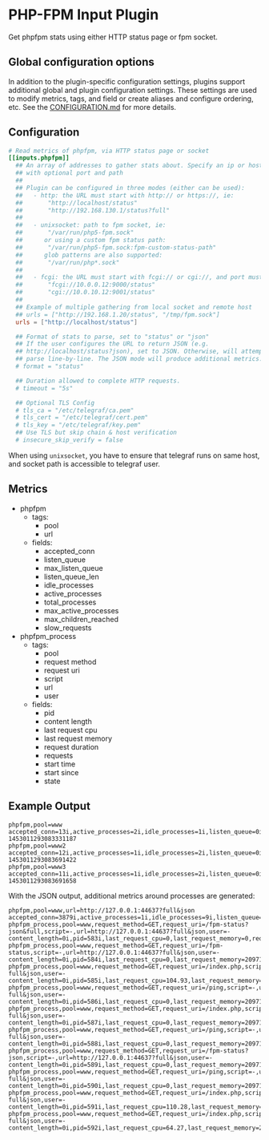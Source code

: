 # PHP-FPM Input Plugin

Get phpfpm stats using either HTTP status page or fpm socket.

## Global configuration options <!-- @/docs/includes/plugin_config.md -->

In addition to the plugin-specific configuration settings, plugins support
additional global and plugin configuration settings. These settings are used to
modify metrics, tags, and field or create aliases and configure ordering, etc.
See the [CONFIGURATION.md][CONFIGURATION.md] for more details.

[CONFIGURATION.md]: ../../../docs/CONFIGURATION.md#plugins

## Configuration

```toml @sample.conf
# Read metrics of phpfpm, via HTTP status page or socket
[[inputs.phpfpm]]
  ## An array of addresses to gather stats about. Specify an ip or hostname
  ## with optional port and path
  ##
  ## Plugin can be configured in three modes (either can be used):
  ##   - http: the URL must start with http:// or https://, ie:
  ##       "http://localhost/status"
  ##       "http://192.168.130.1/status?full"
  ##
  ##   - unixsocket: path to fpm socket, ie:
  ##       "/var/run/php5-fpm.sock"
  ##      or using a custom fpm status path:
  ##       "/var/run/php5-fpm.sock:fpm-custom-status-path"
  ##      glob patterns are also supported:
  ##       "/var/run/php*.sock"
  ##
  ##   - fcgi: the URL must start with fcgi:// or cgi://, and port must be present, ie:
  ##       "fcgi://10.0.0.12:9000/status"
  ##       "cgi://10.0.10.12:9001/status"
  ##
  ## Example of multiple gathering from local socket and remote host
  ## urls = ["http://192.168.1.20/status", "/tmp/fpm.sock"]
  urls = ["http://localhost/status"]

  ## Format of stats to parse, set to "status" or "json"
  ## If the user configures the URL to return JSON (e.g.
  ## http://localhost/status?json), set to JSON. Otherwise, will attempt to
  ## parse line-by-line. The JSON mode will produce additional metrics.
  # format = "status"

  ## Duration allowed to complete HTTP requests.
  # timeout = "5s"

  ## Optional TLS Config
  # tls_ca = "/etc/telegraf/ca.pem"
  # tls_cert = "/etc/telegraf/cert.pem"
  # tls_key = "/etc/telegraf/key.pem"
  ## Use TLS but skip chain & host verification
  # insecure_skip_verify = false
```

When using `unixsocket`, you have to ensure that telegraf runs on same
host, and socket path is accessible to telegraf user.

## Metrics

- phpfpm
  - tags:
    - pool
    - url
  - fields:
    - accepted_conn
    - listen_queue
    - max_listen_queue
    - listen_queue_len
    - idle_processes
    - active_processes
    - total_processes
    - max_active_processes
    - max_children_reached
    - slow_requests
- phpfpm_process
  - tags:
    - pool
    - request method
    - request uri
    - script
    - url
    - user
  - fields:
    - pid
    - content length
    - last request cpu
    - last request memory
    - request duration
    - requests
    - start time
    - start since
    - state

## Example Output

```text
phpfpm,pool=www accepted_conn=13i,active_processes=2i,idle_processes=1i,listen_queue=0i,listen_queue_len=0i,max_active_processes=2i,max_children_reached=0i,max_listen_queue=0i,slow_requests=0i,total_processes=3i 1453011293083331187
phpfpm,pool=www2 accepted_conn=12i,active_processes=1i,idle_processes=2i,listen_queue=0i,listen_queue_len=0i,max_active_processes=2i,max_children_reached=0i,max_listen_queue=0i,slow_requests=0i,total_processes=3i 1453011293083691422
phpfpm,pool=www3 accepted_conn=11i,active_processes=1i,idle_processes=2i,listen_queue=0i,listen_queue_len=0i,max_active_processes=2i,max_children_reached=0i,max_listen_queue=0i,slow_requests=0i,total_processes=3i 1453011293083691658
```

With the JSON output, additional metrics around processes are generated:

```text
phpfpm,pool=www,url=http://127.0.0.1:44637?full&json accepted_conn=3879i,active_processes=1i,idle_processes=9i,listen_queue=0i,listen_queue_len=0i,max_active_processes=3i,max_children_reached=0i,max_listen_queue=0i,slow_requests=0i,start_since=4901i,total_processes=10i
phpfpm_process,pool=www,request_method=GET,request_uri=/fpm-status?json&full,script=-,url=http://127.0.0.1:44637?full&json,user=- content_length=0i,pid=583i,last_request_cpu=0,last_request_memory=0,request_duration=159i,requests=386i,start_time=1702044927i,state="Running"
phpfpm_process,pool=www,request_method=GET,request_uri=/fpm-status,script=-,url=http://127.0.0.1:44637?full&json,user=- content_length=0i,pid=584i,last_request_cpu=0,last_request_memory=2097152,request_duration=174i,requests=390i,start_time=1702044927i,state="Idle"
phpfpm_process,pool=www,request_method=GET,request_uri=/index.php,script=script.php,url=http://127.0.0.1:44637?full&json,user=- content_length=0i,pid=585i,last_request_cpu=104.93,last_request_memory=2097152,request_duration=9530i,requests=389i,start_time=1702044927i,state="Idle"
phpfpm_process,pool=www,request_method=GET,request_uri=/ping,script=-,url=http://127.0.0.1:44637?full&json,user=- content_length=0i,pid=586i,last_request_cpu=0,last_request_memory=2097152,request_duration=127i,requests=399i,start_time=1702044927i,state="Idle"
phpfpm_process,pool=www,request_method=GET,request_uri=/index.php,script=script.php,url=http://127.0.0.1:44637?full&json,user=- content_length=0i,pid=587i,last_request_cpu=0,last_request_memory=2097152,request_duration=9713i,requests=382i,start_time=1702044927i,state="Idle"
phpfpm_process,pool=www,request_method=GET,request_uri=/ping,script=-,url=http://127.0.0.1:44637?full&json,user=- content_length=0i,pid=588i,last_request_cpu=0,last_request_memory=2097152,request_duration=133i,requests=383i,start_time=1702044927i,state="Idle"
phpfpm_process,pool=www,request_method=GET,request_uri=/fpm-status?json,script=-,url=http://127.0.0.1:44637?full&json,user=- content_length=0i,pid=589i,last_request_cpu=0,last_request_memory=2097152,request_duration=154i,requests=381i,start_time=1702044927i,state="Idle"
phpfpm_process,pool=www,request_method=GET,request_uri=/ping,script=-,url=http://127.0.0.1:44637?full&json,user=- content_length=0i,pid=590i,last_request_cpu=0,last_request_memory=2097152,request_duration=108i,requests=397i,start_time=1702044927i,state="Idle"
phpfpm_process,pool=www,request_method=GET,request_uri=/index.php,script=script.php,url=http://127.0.0.1:44637?full&json,user=- content_length=0i,pid=591i,last_request_cpu=110.28,last_request_memory=2097152,request_duration=9068i,requests=381i,start_time=1702044927i,state="Idle"
phpfpm_process,pool=www,request_method=GET,request_uri=/index.php,script=script.php,url=http://127.0.0.1:44637?full&json,user=- content_length=0i,pid=592i,last_request_cpu=64.27,last_request_memory=2097152,request_duration=15559i,requests=391i,start_time=1702044927i,state="Idle"
```
